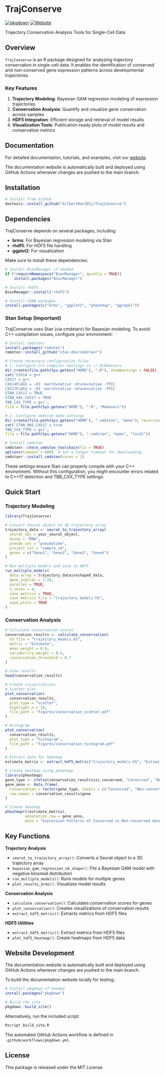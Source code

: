 # TrajConserve

[![pkgdown](https://github.com/GilbertHan1011/TrajConserve/actions/workflows/pkgdown.yml/badge.svg)](https://github.com/GilbertHan1011/TrajConserve/actions/workflows/pkgdown.yml)
[![Website](https://img.shields.io/badge/website-online-blue.svg)](https://GilbertHan1011.github.io/TrajConserve/)

Trajectory Conservation Analysis Tools for Single-Cell Data

## Overview

`TrajConserve` is an R package designed for analyzing trajectory conservation in single-cell data. It enables the identification of conserved and non-conserved gene expression patterns across developmental trajectories.

### Key Features

1. **Trajectory Modeling**: Bayesian GAM regression modeling of expression trajectories
2. **Conservation Analysis**: Quantify and visualize gene conservation across samples
3. **HDF5 Integration**: Efficient storage and retrieval of model results
4. **Visualization Tools**: Publication-ready plots of model results and conservation metrics

## Documentation

For detailed documentation, tutorials, and examples, visit our [website](https://GilbertHan1011.github.io/TrajConserve/).

The documentation website is automatically built and deployed using GitHub Actions whenever changes are pushed to the main branch.

## Installation

```r
# Install from GitHub
devtools::install_github("GilbertHan1011/TrajConserve")
```

## Dependencies

TrajConserve depends on several packages, including:

- **brms**: For Bayesian regression modeling via Stan
- **rhdf5**: For HDF5 file handling
- **ggplot2**: For visualization

Make sure to install these dependencies:

```r
# Install BiocManager if needed
if (!requireNamespace("BiocManager", quietly = TRUE))
    install.packages("BiocManager")

# Install rhdf5
BiocManager::install("rhdf5")

# Install CRAN packages
install.packages(c("brms", "ggplot2", "pheatmap", "ggrepel"))
```

### Stan Setup (Important)

TrajConserve uses Stan (via cmdstanr) for Bayesian modeling. To avoid C++ compilation issues, configure your environment:

```r
# Install cmdstanr
install.packages("remotes")
remotes::install_github("stan-dev/cmdstanr")

# Create necessary configuration files
# 1. Configure C++ compiler settings in ~/.R/Makevars
dir.create(file.path(Sys.getenv("HOME"), ".R"), showWarnings = FALSE)
cat('CXX14 = g++
CXX17 = g++
CXX14FLAGS = -O3 -march=native -mtune=native -fPIC
CXX17FLAGS = -O3 -march=native -mtune=native -fPIC
STAN_CXX17 = TRUE
STAN_HAS_CXX17 = TRUE
TBB_CXX_TYPE = gcc', 
file = file.path(Sys.getenv("HOME"), ".R", "Makevars"))

# 2. Configure cmdstan make settings
dir.create(file.path(Sys.getenv("HOME"), ".cmdstan", "make"), recursive = TRUE, showWarnings = FALSE)
cat('STAN_HAS_CXX17 = true
TBB_CXX_TYPE = gcc', 
file = file.path(Sys.getenv("HOME"), ".cmdstan", "make", "local"))

# Install cmdstan
cmdstanr::check_cmdstan_toolchain(fix = TRUE)
options(timeout = 600)  # Set a longer timeout for downloading
cmdstanr::install_cmdstan(cores = 2)
```

These settings ensure Stan can properly compile with your C++ environment. Without this configuration, you might encounter errors related to C++17 detection and TBB_CXX_TYPE settings.

## Quick Start

### Trajectory Modeling

```r
library(TrajConserve)

# Convert Seurat object to 3D trajectory array
trajectory_data <- seurat_to_trajectory_array(
  seurat_obj = your_seurat_object,
  assay = "RNA",
  pseudo_col = "pseudotime",
  project_col = "sample_id",
  genes = c("Gene1", "Gene2", "Gene3", "Gene4")
)

# Run multiple models and save to HDF5
run_multiple_models(
  data_array = trajectory_data$reshaped_data,
  gene_indices = 1:20,
  parallel = TRUE,
  n_cores = 4,
  save_metrics = TRUE,
  save_metrics_file = "trajectory_models.h5",
  save_plots = TRUE
)
```

### Conservation Analysis

```r
# Calculate conservation scores
conservation_results <- calculate_conservation(
  h5_file = "trajectory_models.h5",
  metric = "Estimate",
  mean_weight = 0.6,
  variability_weight = 0.4,
  conservation_threshold = 0.7
)

# View results
head(conservation_results)

# Create visualizations
# Scatter plot
plot_conservation(
  conservation_results,
  plot_type = "scatter",
  highlight_n = 10,
  file_path = "figures/conservation_scatter.pdf"
)

# Histogram
plot_conservation(
  conservation_results,
  plot_type = "histogram",
  file_path = "figures/conservation_histogram.pdf"
)

# Extract data for heatmap
estimate_matrix <- extract_hdf5_metric("trajectory_models.h5", "Estimate")

# Create heatmap using pheatmap
library(pheatmap)
gene_type <- ifelse(conservation_results$is_conserved, "Conserved", "Non-conserved")
gene_anno <- data.frame(
  Conservation = factor(gene_type, levels = c("Conserved", "Non-conserved")),
  row.names = conservation_results$gene
)

# Create heatmap
pheatmap(t(estimate_matrix), 
         annotation_row = gene_anno,
         main = "Expression Patterns of Conserved vs Non-conserved Genes")
```

## Key Functions

**Trajectory Analysis**
- `seurat_to_trajectory_array()`: Converts a Seurat object to a 3D trajectory array
- `bayesian_gam_regression_nb_shape()`: Fits a Bayesian GAM model with negative binomial distribution
- `run_multiple_models()`: Runs models for multiple genes
- `plot_results_brms()`: Visualizes model results

**Conservation Analysis**
- `calculate_conservation()`: Calculates conservation scores for genes
- `plot_conservation()`: Creates visualizations of conservation results
- `extract_hdf5_metric()`: Extracts metrics from HDF5 files

**HDF5 Utilities**
- `extract_hdf5_metric()`: Extract metrics from HDF5 files
- `plot_hdf5_heatmap()`: Create heatmaps from HDF5 data

## Website Development

The documentation website is automatically built and deployed using GitHub Actions whenever changes are pushed to the main branch.

To build the documentation website locally for testing:

```r
# Install pkgdown if needed
install.packages("pkgdown")

# Build the site
pkgdown::build_site()
```

Alternatively, run the included script:

```bash
Rscript build_site.R
```

The automated GitHub Actions workflow is defined in `.github/workflows/pkgdown.yml`.

## License

This package is released under the MIT License.
